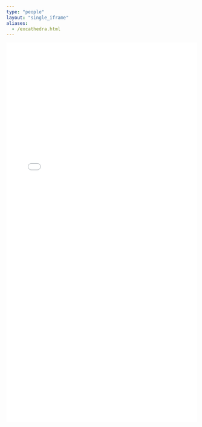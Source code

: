 ```yaml
---
type: "people"
layout: "single_iframe"
aliases:
  - /excathedra.html
---
```


<iframe class="bad-iframe" src="/pages/excathedra.html" style="border: 0" width="100%" height="1000" referrerpolicy="same-origin" seamless></iframe>